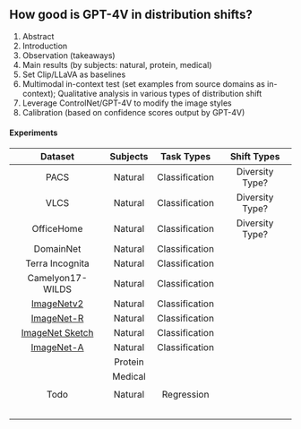

## How good is GPT-4V in distribution shifts?



1. Abstract
2. Introduction
3. Observation (takeaways)
4. Main results (by subjects: natural, protein, medical)
5. Set Clip/LLaVA as baselines
6. Multimodal in-context test (set examples from source domains as in-context); Qualitative analysis in various types of distribution shift
7. Leverage ControlNet/GPT-4V to modify the image styles
8. Calibration (based on confidence scores output by GPT-4V)



#### Experiments

|                           Dataset                            | Subjects |   Task Types   |   Shift Types   |
| :----------------------------------------------------------: | :------: | :------------: | :-------------: |
|                             PACS                             | Natural  | Classification | Diversity Type? |
|                             VLCS                             | Natural  | Classification | Diversity Type? |
|                          OfficeHome                          | Natural  | Classification | Diversity Type? |
|                          DomainNet                           | Natural  | Classification |                 |
|                       Terra Incognita                        | Natural  | Classification |                 |
|                       Camelyon17-WILDS                       | Natural  | Classification |                 |
|            [ImageNetv2](https://imagenetv2.org/)             | Natural  | Classification |                 |
| [ImageNet-R](https://paperswithcode.com/dataset/imagenet-r)  | Natural  | Classification |                 |
| [ImageNet Sketch](https://github.com/HaohanWang/ImageNet-Sketch) | Natural  | Classification |                 |
| [ImageNet-A](https://paperswithcode.com/dataset/imagenet-a)  | Natural  | Classification |                 |
|                                                              | Protein  |                |                 |
|                                                              | Medical  |                |                 |
|                                                              |          |                |                 |
|                             Todo                             | Natural  |   Regression   |                 |
|                                                              |          |                |                 |
|                                                              |          |                |                 |
|                                                              |          |                |                 |
|                                                              |          |                |                 |
|                                                              |          |                |                 |

